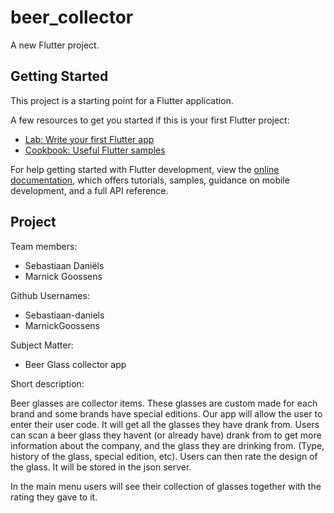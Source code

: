 # beer_collector

A new Flutter project.

## Getting Started

This project is a starting point for a Flutter application.

A few resources to get you started if this is your first Flutter project:

- [Lab: Write your first Flutter app](https://docs.flutter.dev/get-started/codelab)
- [Cookbook: Useful Flutter samples](https://docs.flutter.dev/cookbook)

For help getting started with Flutter development, view the
[online documentation](https://docs.flutter.dev/), which offers tutorials,
samples, guidance on mobile development, and a full API reference.

## Project
Team members:
- Sebastiaan Daniëls
- Marnick Goossens

Github Usernames:
- Sebastiaan-daniels
- MarnickGoossens

Subject Matter:
- Beer Glass collector app

Short description:

Beer glasses are collector items. These glasses are custom
made for each brand and some brands have special editions. Our
app will allow the user to enter their user code. It will get all the
glasses they have drank from. Users can scan a beer glass they
havent (or already have) drank from to get more information about
the company, and the glass they are drinking from. (Type, history
of the glass, special edition, etc). Users can then rate the design of
the glass. It will be stored in the json server.

In the main menu users will see their collection of glasses
together with the rating they gave to it.